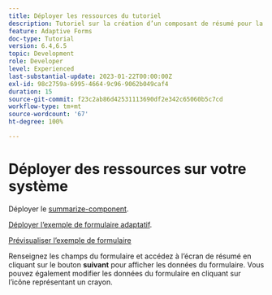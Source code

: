 ```yaml
---
title: Déployer les ressources du tutoriel
description: Tutoriel sur la création d’un composant de résumé pour la révision des données de formulaire avant envoi.
feature: Adaptive Forms
doc-type: Tutorial
version: 6.4,6.5
topic: Development
role: Developer
level: Experienced
last-substantial-update: 2023-01-22T00:00:00Z
exl-id: 98c2759a-6995-4664-9c96-9062b049caf4
duration: 15
source-git-commit: f23c2ab86d42531113690df2e342c65060b5c7cd
workflow-type: tm+mt
source-wordcount: '67'
ht-degree: 100%

---
```


# Déployer des ressources sur votre système

Déployer le [summarize-component](assets/summarize-component.zip).

[Déployer l’exemple de formulaire adaptatif](assets/sample-adaptive-form.zip).

[Prévisualiser l’exemple de formulaire](http://localhost:4502/content/dam/formsanddocuments/testsummary/jcr:content?wcmmode=disabled)

Renseignez les champs du formulaire et accédez à l’écran de résumé en cliquant sur le bouton **suivant** pour afficher les données du formulaire. Vous pouvez également modifier les données du formulaire en cliquant sur l’icône représentant un crayon.
